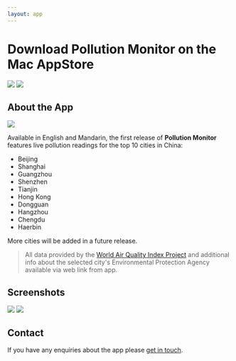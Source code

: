 ```yaml
---
layout: app
---
```

# Download Pollution Monitor on the Mac AppStore
[![][image-1]][1] [![][image-2]][2]

## About the App
![][image-3]

Available in English and Mandarin, the first release of **Pollution Monitor** features live pollution readings for the top 10 cities in China:

 - Beijing
 - Shanghai
 - Guangzhou
 - Shenzhen
 - Tianjin
 - Hong Kong
 - Dongguan
 - Hangzhou
 - Chengdu
 - Haerbin

More cities will be added in a future release.  

> All data provided by the [World Air Quality Index Project][3] and additional info about the selected city's Environmental Protection Agency available via web link from app.

## Screenshots
![][image-4]
![][image-5]

## Contact
If you have any enquiries about the app please [get in touch][4].

[1]:	https://itunes.apple.com/gb/app/pollution-monitor/id1197195842?mt=12
[2]:	https://itunes.apple.com/cn/app/pollution-monitor/id1197195842?l=zh&mt=12
[3]:	http://waqi.info/
[4]:	mailto:support@seagullsystems.com

[image-1]:	images/Download_on_the_Mac_App_Store_Badge_US-UK_165x40.svg
[image-2]:	images/Download_on_the_App_Store_Badge_CN_135x40.svg
[image-3]:	images/512.png
[image-4]:	images/pollution-monitor-appstore-image-1.png
[image-5]:	images/pollution-monitor-appstore-image-2.png